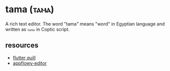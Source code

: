 # tama (ⲧⲁⲙⲁ)

A rich text editor. The word "tama" means "word" in Egyptian language and written as `ⲧⲁⲙⲁ` in Coptic script.

## resources

- [flutter quill](https://github.com/singerdmx/flutter-quill)
- [appflowy-editor](https://github.com/AppFlowy-IO/appflowy-editor)
